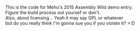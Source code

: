 This is the code for Mehu's 2015 Assembly Wild demo entry.  
Figure the build process out yoursef or don't.  
Also, about licensing... Yeah it may say GPL or whatever  
but do you really think I'm gonna sue you if you violate it? >:D
